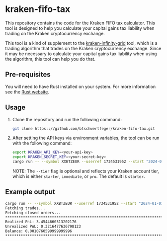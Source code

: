 # kraken-fifo-tax

This repository contains the code for the Kraken FIFO tax calculator. This tool
is designed to help you calculate your capital gains tax liability when trading
on the Kraken cryptocurrency exchange.

This tool is a kind of supplement to the
[kraken-infinity-grid](https://github.com/btschwertfeger/kraken-infinity-grid)
tool, which is a trading algorithm that trades on the Kraken cryptocurrency
exchange. Since it may be necessary to calculate your capital gains tax
liability when using the algorithm, this tool can help you do that.

## Pre-requisites

You will need to have Rust installed on your system. For more information see
the [Rust website](https://www.rust-lang.org/).

## Usage

1. Clone the repository and run the following command:

   ```bash
   git clone https:://github.com/btschwertfeger/kraken-fifo-tax.git
   ```

2. After setting the API keys via environment variables, the tool can be run
    with the following command:

   ```bash
   export KRAKEN_API_KEY=<your-api-key>
   export KRAKEN_SECRET_KEY=<your-secret-key>
   cargo run -- --symbol XXBTZEUR --userref 1734531952 --start "2024-01-01" --tier pro
   ```

   NOTE: The `--tier` flag is optional and reflects your Kraken account tier,
         which is either `starter`, `immediate`, or `pro`. The default is
         `starter`.

## Example output

```bash
cargo run -- --symbol XXBTZEUR --userref 1734531952 --start "2024-01-01" --tier pro
Fetching trades...
Fetching closed orders...
********************************************************************************
Realized PnL: 3.4544660313202176
Unrealized PnL: 0.3216477636798123
Balance: 0.0010760599999999996
********************************************************************************
```